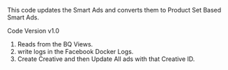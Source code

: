 This code updates the Smart Ads and converts them to Product Set Based Smart Ads.

Code Version v1.0

1. Reads from the BQ Views.
2. write logs in the Facebook Docker Logs.
3. Create Creative and then Update All ads with that Creative ID.